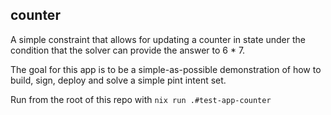 ## counter

A simple constraint that allows for updating a counter in state under the
condition that the solver can provide the answer to 6 * 7.

The goal for this app is to be a simple-as-possible demonstration of how to
build, sign, deploy and solve a simple pint intent set.

Run from the root of this repo with `nix run .#test-app-counter`

